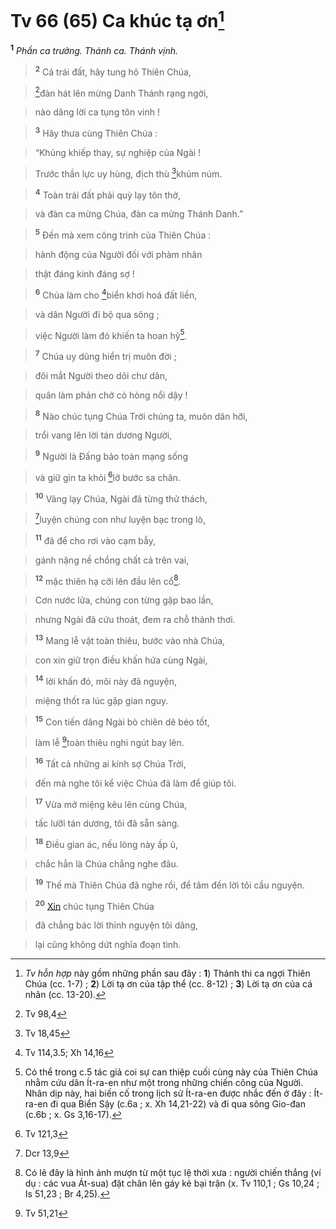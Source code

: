# Tv 66 (65) Ca khúc tạ ơn[^1]
<sup><b>1</b></sup> *Phần ca trưởng. Thánh ca. Thánh vịnh.*


> <sup><b>2</b></sup> Cả trái đất, hãy tung hô Thiên Chúa,
>


> [^1*]đàn hát lên mừng Danh Thánh rạng ngời,
>


> nào dâng lời ca tụng tôn vinh !
>


> <sup><b>3</b></sup> Hãy thưa cùng Thiên Chúa :
>


> “Khủng khiếp thay, sự nghiệp của Ngài !
>


> Trước thần lực uy hùng, địch thù [^2*]khúm núm.
>


> <sup><b>4</b></sup> Toàn trái đất phải quỳ lạy tôn thờ,
>


> và đàn ca mừng Chúa, đàn ca mừng Thánh Danh.”
>


> <sup><b>5</b></sup> Đến mà xem công trình của Thiên Chúa :
>


> hành động của Người đối với phàm nhân
>


> thật đáng kinh đáng sợ !
>


> <sup><b>6</b></sup> Chúa làm cho [^3*]biển khơi hoá đất liền,
>


> và dân Người đi bộ qua sông ;
>


> việc Người làm đó khiến ta hoan hỷ[^2].
>


> <sup><b>7</b></sup> Chúa uy dũng hiển trị muôn đời ;
>


> đôi mắt Người theo dõi chư dân,
>


> quân làm phản chớ có hòng nổi dậy !
>


> <sup><b>8</b></sup> Nào chúc tụng Chúa Trời chúng ta, muôn dân hỡi,
>


> trổi vang lên lời tán dương Người,
>


> <sup><b>9</b></sup> Người là Đấng bảo toàn mạng sống
>


> và giữ gìn ta khỏi [^4*]lỡ bước sa chân.
>


> <sup><b>10</b></sup> Vâng lạy Chúa, Ngài đã từng thử thách,
>


> [^5*]luyện chúng con như luyện bạc trong lò,
>


> <sup><b>11</b></sup> đã để cho rơi vào cạm bẫy,
>


> gánh nặng nề chồng chất cả trên vai,
>


> <sup><b>12</b></sup> mặc thiên hạ cỡi lên đầu lên cổ[^3].
>


> Cơn nước lửa, chúng con từng gặp bao lần,
>


> nhưng Ngài đã cứu thoát, đem ra chỗ thảnh thơi.
>


> <sup><b>13</b></sup> Mang lễ vật toàn thiêu, bước vào nhà Chúa,
>


> con xin giữ trọn điều khấn hứa cùng Ngài,
>


> <sup><b>14</b></sup> lời khấn đó, môi này đã nguyện,
>


> miệng thốt ra lúc gặp gian nguy.
>


> <sup><b>15</b></sup> Con tiến dâng Ngài bò chiên dê béo tốt,
>


> làm lễ [^6*]toàn thiêu nghi ngút bay lên.
>


> <sup><b>16</b></sup> Tất cả những ai kính sợ Chúa Trời,
>


> đến mà nghe tôi kể việc Chúa đã làm để giúp tôi.
>


> <sup><b>17</b></sup> Vừa mở miệng kêu lên cùng Chúa,
>


> tấc lưỡi tán dương, tôi đã sẵn sàng.
>


> <sup><b>18</b></sup> Điều gian ác, nếu lòng này ấp ủ,
>


> chắc hẳn là Chúa chẳng nghe đâu.
>


> <sup><b>19</b></sup> Thế mà Thiên Chúa đã nghe rồi, để tâm đến lời tôi cầu nguyện.
>


> <sup><b>20</b></sup> [Xin]() chúc tụng Thiên Chúa
>


> đã chẳng bác lời thỉnh nguyện tôi dâng,
>


> lại cũng không dứt nghĩa đoạn tình.
>

[^1]: *Tv hỗn hợp* này gồm những phần sau đây : **1**) Thánh thi ca ngợi Thiên Chúa (cc. 1-7) ; **2**) Lời tạ ơn của tập thể (cc. 8-12) ; **3**) Lời tạ ơn của cá nhân (cc. 13-20).
[^2]: Có thể trong c.5 tác giả coi sự can thiệp cuối cùng này của Thiên Chúa nhằm cứu dân Ít-ra-en như một trong những chiến công của Người. Nhân dịp này, hai biến cố trong lịch sử Ít-ra-en được nhắc đến ở đây : Ít-ra-en đi qua Biển Sậy (c.6a ; x. Xh 14,21-22) và đi qua sông Gio-đan (c.6b ; x. Gs 3,16-17).
[^3]: Có lẽ đây là hình ảnh mượn từ một tục lệ thời xưa : người chiến thắng (ví dụ : các vua Át-sua) đặt chân lên gáy kẻ bại trận (x. Tv 110,1 ; Gs 10,24 ; Is 51,23 ; Br 4,25).
[^1*]: Tv 98,4
[^2*]: Tv 18,45
[^3*]: Tv 114,3.5; Xh 14,16
[^4*]: Tv 121,3
[^5*]: Dcr 13,9
[^6*]: Tv 51,21
